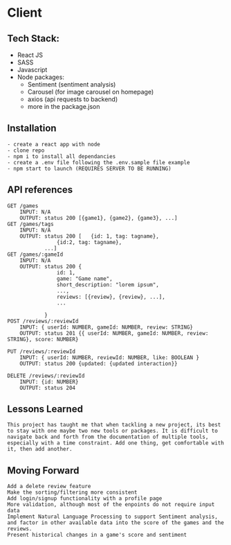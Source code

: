 # Client

## Tech Stack:

- React JS
- SASS
- Javascript
- Node packages:
  - Sentiment (sentiment analysis)
  - Carousel (for image carousel on homepage)
  - axios (api requests to backend)
  - more in the package.json

## Installation

    - create a react app with node
    - clone repo
    - npm i to install all dependancies
    - create a .env file following the .env.sample file example
    - npm start to launch (REQUIRES SERVER TO BE RUNNING)

## API references

    GET /games
        INPUT: N/A
        OUTPUT: status 200 [{game1}, {game2}, {game3}, ...]
    GET /games/tags
        INPUT: N/A
        OUTPUT: status 200 [   {id: 1, tag: tagname},
                    {id:2, tag: tagname},
                ...]
    GET /games/:gameId
        INPUT: N/A
        OUTPUT: status 200 {
                    id: 1,
                    game: "Game name",
                    short_description: "lorem ipsum",
                    ...,
                    reviews: [{review}, {review}, ...],
                    ...

                }
    POST /reviews/:reviewId
        INPUT: { userId: NUMBER, gameId: NUMBER, review: STRING}
        OUTPUT: status 201 {{ userId: NUMBER, gameId: NUMBER, review: STRING}, score: NUMBER}

    PUT /reviews/:reviewId
        INPUT: { userId: NUMBER, reviewId: NUMBER, like: BOOLEAN }
        OUTPUT: status 200 {updated: {updated interaction}}

    DELETE /reviews/:reviewId
        INPUT: {id: NUMBER}
        OUTPUT: status 204

## Lessons Learned

    This project has taught me that when tackling a new project, its best to stay with one maybe two new tools or packages. It is difficult to navigate back and forth from the documentation of multiple tools, especially with a time constraint. Add one thing, get comfortable with it, then add another.

## Moving Forward

    Add a delete review feature
    Make the sorting/filtering more consistent
    Add login/signup functionality with a profile page
    More validation, although most of the enpoints do not require input data
    Implement Natural Language Processing to support Sentiment analysis, and factor in other available data into the score of the games and the reviews.
    Present historical changes in a game's score and sentiment
